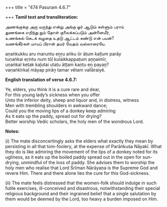 +++
title = "474 Pasuram 4.6.7"

+++
**Tamil text and transliteration:**

அணங்குக்கு அரு மருந்து என்று அங்கு ஓர் ஆடும் கள்ளும் பராய்  
துணங்கை எறிந்து நும் தோள் குலைக்கப்படும் அன்னைமீர்,  
உணங்கல் கெடக் கழுதை உதடு ஆட்டம் கண்டு என் பயன்?  
வணங்கீர்கள் மாயப் பிரான் தமர் வேதம் வல்லாரையே.

aṇaṅkukku aru maruntu eṉṟu aṅku ōr āṭum kaḷḷum parāy  
tuṇaṅkai eṟintu num tōḷ kulaikkappaṭum aṉṉaimīr,  
uṇaṅkal keṭak kaḻutai utaṭu āṭṭam kaṇṭu eṉ payaṉ?  
vaṇaṅkīrkaḷ māyap pirāṉ tamar vētam vallāraiyē.

**English translation of verse 4.6.7:**

Ye, elders, you think it is a cure rare and dear,  
For this young lady’s sickness when you offer  
Unto the inferior deity, sheep and liquor and, in distress, witness  
Men with trembling shoulders in awkward dance;  
Could you the moving lips of a donkey keep admiring  
As it eats up the paddy, spread out for drying?  
Better worship Vedic scholars, the holy men of the wondrous Lord.

**Notes:**

\(i\) The mate disconcertingly asks the elders what exactly they mean by persisting in all that tom-foolery, at the expense of Parāṅkuśa Nāyakī. What they do is like admiring the movement of the lips of a donkey noted for its ugliness, as it eats up the boiled paddy spread out in the open for sun-drying, unmindful of the loss of paddy. She advises them to worship the holy men who realise that Lord Śrīman Nārāyaṇa is the Supreme God and revere Him. There and there alone lies the cure for this God-sickness.

\(ii\) The mate feels distressed that the women-folk should indulge in such futile exercises, ill-conceived and disastrous, notwithstanding their special religious background and their ingrained belief that a single salutation by them would be deemed by the Lord, too heavy a burden imposed on Him.


